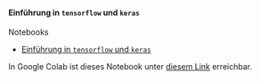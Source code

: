 #### Einführung in `tensorflow` und `keras`

Notebooks
- [Einführung in `tensorflow` und `keras`](./intro-tensorflow-keras.ipynb)

In Google Colab ist dieses Notebook unter [diesem Link](https://colab.research.google.com/drive/1vEVrx84jRFSyvAH4eJX9EBw4r5qEZKMh) erreichbar.
